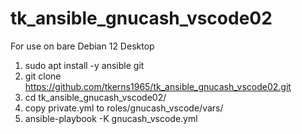 # tk_ansible_gnucash_vscode02

For use on bare Debian 12 Desktop

1.  sudo apt install -y ansible git
2.  git clone https://github.com/tkerns1965/tk_ansible_gnucash_vscode02.git
3.  cd tk_ansible_gnucash_vscode02/
4.  copy private.yml to roles/gnucash_vscode/vars/
5.  ansible-playbook -K gnucash_vscode.yml